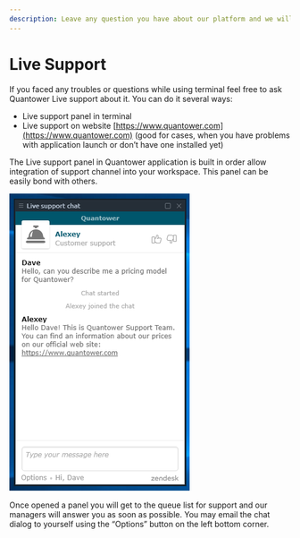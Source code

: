 ```yaml
---
description: Leave any question you have about our platform and we will answer it for you.
---
```


# Live Support

If you faced any troubles or questions while using terminal feel free to ask Quantower Live support about it. You can do it several ways:

* Live support panel in terminal 
* Live support on website [https://www.quantower.com](https://www.quantower.com) \(good for cases, when you have problems with application launch or don’t have one installed yet\)

The Live support panel in Quantower application is built in order allow integration of support channel into your workspace. This panel can be easily bond with others.

![Quantower support at your service](../.gitbook/assets/livesupport.png)

Once opened a panel you will get to the queue list for support and our managers will answer you as soon as possible. You may email the chat dialog to yourself using the “Options” button on the left bottom corner.

